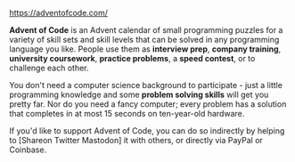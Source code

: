 https://adventofcode.com/

**Advent of Code** is an Advent calendar of small programming puzzles for a variety of skill sets and skill levels that can be solved in any programming language you like. People use them as **interview prep**, **company training**, **university coursework**, **practice problems**, a **speed contest**, or to challenge each other.

You don't need a computer science background to participate - just a little programming knowledge and some **problem solving skills** will get you pretty far. Nor do you need a fancy computer; every problem has a solution that completes in at most 15 seconds on ten-year-old hardware.

If you'd like to support Advent of Code, you can do so indirectly by helping to [Shareon Twitter Mastodon] it with others, or directly via PayPal or Coinbase.

